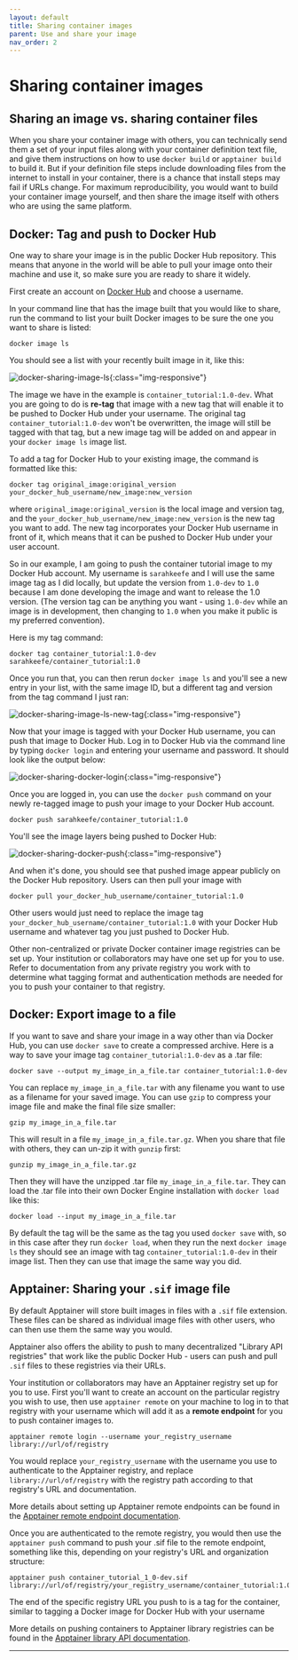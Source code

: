 ```yaml
---
layout: default
title: Sharing container images
parent: Use and share your image
nav_order: 2
---
```


# Sharing container images

## Sharing an image vs. sharing container files

When you share your container image with others, you can technically send them a set of your input files along with your container definition text file, and give them instructions on how to use `docker build` or `apptainer build` to build it. But if your definition file steps include downloading files from the internet to install in your container, there is a chance that install steps may fail if URLs change. For maximum reproducibility, you would want to build your container image yourself, and then share the image itself with others who are using the same platform. 

## Docker: Tag and push to Docker Hub

One way to share your image is in the public Docker Hub repository. This means that anyone in the world will be able to pull your image onto their machine and use it, so make sure you are ready to share it widely. 

First create an account on [Docker Hub] and choose a username.

In your command line that has the image built that you would like to share, run the command to list your built Docker images to be sure the one you want to share is listed:
```
docker image ls
```

You should see a list with your recently built image in it, like this:

![docker-sharing-image-ls](images/docker-sharing-image-ls.png){:class="img-responsive"}

The image we have in the example is `container_tutorial:1.0-dev`. What you are going to do is **re-tag** that image with a new tag that will enable it to be pushed to Docker Hub under your username. The original tag `container_tutorial:1.0-dev` won't be overwritten, the image will still be tagged with that tag, but a new image tag will be added on and appear in your `docker image ls` image list.

To add a tag for Docker Hub to your existing image, the command is formatted like this:
```
docker tag original_image:original_version your_docker_hub_username/new_image:new_version
```
where `original_image:original_version` is the local image and version tag, and the `your_docker_hub_username/new_image:new_version` is the new tag you want to add. The new tag incorporates your Docker Hub username in front of it, which means that it can be pushed to Docker Hub under your user account.

So in our example, I am going to push the container tutorial image to my Docker Hub account. My username is `sarahkeefe` and I will use the same image tag as I did locally, but update the version from `1.0-dev` to `1.0` because I am done developing the image and want to release the 1.0 version. (The version tag can be anything you want - using `1.0-dev` while an image is in development, then changing to `1.0` when you make it public is my preferred convention). 

Here is my tag command:
```
docker tag container_tutorial:1.0-dev sarahkeefe/container_tutorial:1.0
```
Once you run that, you can then rerun `docker image ls` and you'll see a new entry in your list, with the same image ID, but a different tag and version from the tag command I just ran:

![docker-sharing-image-ls-new-tag](images/docker-sharing-image-ls-new-tag.png){:class="img-responsive"}

Now that your image is tagged with your Docker Hub username, you can push that image to Docker Hub. Log in to Docker Hub via the command line by typing `docker login` and entering your username and password. It should look like the output below:

![docker-sharing-docker-login](images/docker-sharing-docker-login.png){:class="img-responsive"}

Once you are logged in, you can use the `docker push` command on your newly re-tagged image to push your image to your Docker Hub account.

```
docker push sarahkeefe/container_tutorial:1.0
```

You'll see the image layers being pushed to Docker Hub:

![docker-sharing-docker-push](images/docker-sharing-docker-push.png){:class="img-responsive"}

And when it's done, you should see that pushed image appear publicly on the Docker Hub repository. Users can then pull your image with 
```
docker pull your_docker_hub_username/container_tutorial:1.0
``` 

Other users would just need to replace the image tag `your_docker_hub_username/container_tutorial:1.0` with your Docker Hub username and whatever tag you just pushed to Docker Hub.

Other non-centralized or private Docker container image registries can be set up. Your institution or collaborators may have one set up for you to use. Refer to documentation from any private registry you work with to determine what tagging format and authentication methods are needed for you to push your container to that registry.

## Docker: Export image to a file

If you want to save and share your image in a way other than via Docker Hub, you can use `docker save` to create a compressed archive. Here is a way to save your image tag `container_tutorial:1.0-dev` as a .tar file:

```
docker save --output my_image_in_a_file.tar container_tutorial:1.0-dev
```
You can replace `my_image_in_a_file.tar` with any filename you want to use as a filename for your saved image. You can use `gzip` to compress your image file and make the final file size smaller:

```
gzip my_image_in_a_file.tar
```

This will result in a file `my_image_in_a_file.tar.gz`. When you share that file with others, they can un-zip it with `gunzip` first:
```
gunzip my_image_in_a_file.tar.gz
```

Then they will have the unzipped .tar file `my_image_in_a_file.tar`. They can load the .tar file into their own Docker Engine installation with `docker load` like this:

```
docker load --input my_image_in_a_file.tar
```

By default the tag will be the same as the tag you used `docker save` with, so in this case after they run `docker load`, when they run the next `docker image ls` they should see an image with tag `container_tutorial:1.0-dev` in their image list. Then they can use that image the same way you did.

## Apptainer: Sharing your `.sif` image file

By default Apptainer will store built images in files with a `.sif` file extension. These files can be shared as individual image files with other users, who can then use them the same way you would. 

Apptainer also offers the ability to push to many decentralized "Library API registries" that work like the public Docker Hub - users can push and pull `.sif` files to these registries via their URLs.

Your institution or collaborators may have an Apptainer registry set up for you to use. First you'll want to create an account on the particular registry you wish to use, then use `apptainer remote` on your machine to log in to that registry with your username which will add it as a **remote endpoint** for you to push container images to. 

```
apptainer remote login --username your_registry_username library://url/of/registry
```

You would replace `your_registry_username` with the username you use to authenticate to the Apptainer registry, and replace `library://url/of/registry` with the registry path according to that registry's URL and documentation. 

More details about setting up Apptainer remote endpoints can be found in the [Apptainer remote endpoint documentation].

Once you are authenticated to the remote registry, you would then use the `apptainer push` command to push your .sif file to the remote endpoint, something like this, depending on your registry's URL and organization structure:
```
apptainer push container_tutorial_1_0-dev.sif library://url/of/registry/your_registry_username/container_tutorial:1.0
```
The end of the specific registry URL you push to is a tag for the container, similar to tagging a Docker image for Docker Hub with your username

More details on pushing containers to Apptainer library registries can be found in the [Apptainer library API documentation].

----
[Docker Hub]: https://hub.docker.com
[Apptainer remote endpoint documentation]: https://apptainer.org/docs/user/latest/endpoint.html#overview
[Apptainer library API documentation]: https://apptainer.org/docs/user/latest/endpoint.html#overview